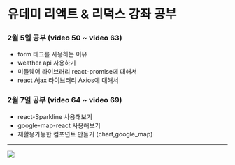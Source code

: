 # 유데미 리액트 & 리덕스 강좌 공부

### 2월 5일 공부 (video 50 ~ video 63)

+ form 태그를 사용하는 이유
+ weather api 사용하기
+ 미들웨어 라이브러리 react-promise에 대해서
+ react Ajax 라이브러리 Axios에 대해서

### 2월 7일 공부 (video 64 ~ video 69)

+ react-Sparkline 사용해보기
+ google-map-react 사용해보기
+ 재활용가능한 컴포넌트 만들기 (chart,google_map)

* * *

<div>
  <img src="https://user-images.githubusercontent.com/54893898/74004263-a2102a80-49b8-11ea-8995-580eb02a8b6e.png">
 </div>
